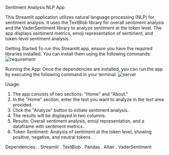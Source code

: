 Sentiment Analysis NLP App

This Streamlit application utilizes natural language processing (NLP) for sentiment analysis. 
It uses the TextBlob library for overall sentiment analysis and the VaderSentiment library to analyze sentiment at the token level.
The app displays sentiment metrics, emoji representation of sentiment, and token-level sentiment analysis.


Getting Started
To run this Streamlit app, ensure you have the required libraries installed.
You can install them using the following commands:
![requirement](https://github.com/priyanshu3103/Sentiment_Analyzer/assets/101656280/8fb84322-da87-4a13-a773-efe581960cfd)


Running the App:
Once the dependencies are installed, you can run the app by executing the following command in your terminal:
        ![server](https://github.com/priyanshu3103/Sentiment_Analyzer/assets/101656280/8c504c76-9606-40eb-93f3-7f151df3f804)


Usage:
1) The app consists of two sections: "Home" and "About."
2) In the "Home" section, enter the text you want to analyze in the text area provided.
3) Click the "Analyze" button to initiate sentiment analysis.
4) The results will be displayed in two columns:
5) Results: Overall sentiment analysis, emoji representation, and a dataframe with sentiment metrics.
6) Token Sentiment: Analysis of sentiment at the token level, showing positive, negative, and neutral tokens.

Dependencies:
. Streamlit
. TextBlob
. Pandas
. Altair
. VaderSentiment
